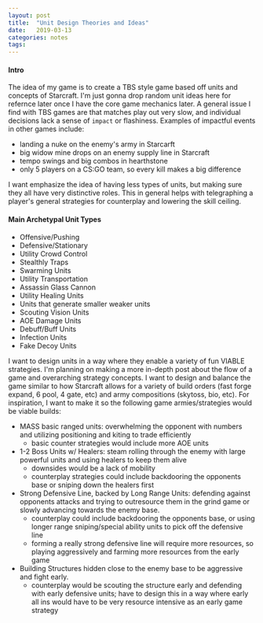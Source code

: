```yaml
---
layout: post
title:  "Unit Design Theories and Ideas"
date:   2019-03-13
categories: notes
tags:
---
```


#### Intro
The idea of my game is to create a TBS style game based off units and concepts of Starcraft.  I'm just gonna drop random unit ideas here for refernce later once I have the core game mechanics later.  A general issue I find with TBS games are that matches play out very slow, and individual decisions lack a sense of `impact` or flashiness.  Examples of impactful events in other games include:

- landing a nuke on the enemy's army in Starcarft
- big widow mine drops on an enemy supply line in Starcraft
- tempo swings and big combos in hearthstone
- only 5 players on a CS:GO team, so every kill makes a big difference

I want emphasize the idea of having less types of units, but making sure they all have very distinctive roles.  This in general helps with telegraphing a player's general strategies for counterplay and lowering the skill ceiling.

#### Main Archetypal Unit Types
* Offensive/Pushing
* Defensive/Stationary
* Utility Crowd Control
* Stealthly Traps
* Swarming Units
* Utility Transportation
* Assassin Glass Cannon
* Utility Healing Units
* Units that generate smaller weaker units
* Scouting Vision Units
* AOE Damage Units
* Debuff/Buff Units
* Infection Units
* Fake Decoy Units

I want to design units in a way where they enable a variety of fun VIABLE strategies.  I'm planning on making a more in-depth post about the flow of a game and overarching strategy concepts.  I want to design and balance the game similar to how Starcraft allows for a variety of build orders (fast forge expand, 6 pool, 4 gate, etc) and army compositions (skytoss, bio, etc).  For inspiration, I want to make it so the following game armies/strategies would be viable builds: 

* MASS basic ranged units: overwhelming the opponent with numbers and utilizing positioning and kiting to trade efficiently  
	* basic counter strategies would include more AOE units
* 1-2 Boss Units w/ Healers: steam rolling through the enemy with large powerful units and using healers to keep them alive
	* downsides would be a lack of mobility
	* counterplay strategies could include backdooring the opponents base or sniping down the healers first
* Strong Defensive Line, backed by Long Range Units: defending against opponents attacks and trying to outresource them in the grind game or slowly advancing towards the enemy base.
	* counterplay could include backdooring the opponents base, or using longer range sniping/special ability units to pick off the defensive line
	* forming a really strong defensive line will require more resources, so playing aggressively and farming more resources from the early game
* Building Structures hidden close to the enemy base to be aggressive and fight early.
	* counterplay would be scouting the structure early and defending with early defensive units; have to design this in a way where early all ins would have to be very resource intensive as an early game strategy
